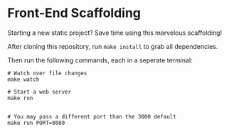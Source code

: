 # Front-End Scaffolding

Starting a new static project?
Save time using this marvelous scaffolding!

After cloning this repository, run `make install` to grab all dependencies.

Then run the following commands, each in a seperate terminal:


```shell
# Watch over file changes
make watch
```


```shell
# Start a web server
make run


# You may pass a different port than the 3000 default
make run PORT=8080
```
